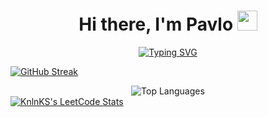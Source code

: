
<div align="center">
  <h1 >Hi there, I'm Pavlo <img src="https://github.com/blackcater/blackcater/raw/main/images/Hi.gif" height="32"/></h1>
  <a href="https://git.io/typing-svg">
    <img src="https://readme-typing-svg.herokuapp.com?font=Fira+Code&weight=500&size=22&pause=1000&color=E2F7EE&center=true&vCenter=true&random=false&width=435&lines=I`m+Frontend+student" alt="Typing SVG" />
  </a>
</div>



<a href="https://git.io/streak-stats"><img src="https://github-readme-streak-stats.herokuapp.com?user=stovbapavlo&theme=graywhite&border_radius=4.6&card_width=1000" alt="GitHub Streak" /></a>

<!--
<div style="display: flex; justify-content: center;">
  <img src="https://github-readme-stats.vercel.app/api?username=stovbapavlo&show_icons=true&theme=graywhite" alt="GitHub Stats">
</div>
-->

<div align="center">
  <img src="https://github-readme-stats.vercel.app/api/top-langs/?username=stovbapavlo&layout=compact" alt="Top Languages">
</div>

<div>
  <a href="https://github.com/KnlnKS/leetcode-stats">
    <img src="https://leetcode-stats-six.vercel.app/api?username=stovbapavlo" alt="KnlnKS's LeetCode Stats">
  </a>
</div>


